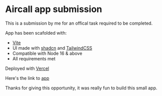 # Aircall app submission

This is a submission by me for an offical task required to be completed.

App has been scafolded with:

- [Vite](https://vitejs.dev/)
- UI made with [shadcn](https://ui.shadcn.com/) and [TailwindCSS](https://tailwindcss.com/)
- Compatible with Node 16 & above
- All requirements met

Deployed with [Vercel](https://vercel.com)

Here's the link to [app](https://0602c8a5.vercel.app/)

Thanks for giving this opportunity, it was really fun to build this small app.
